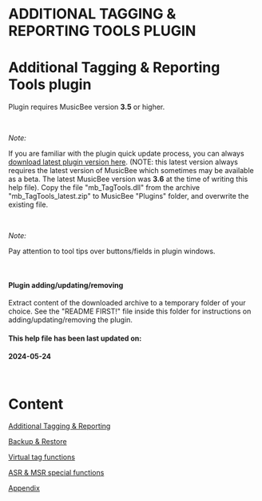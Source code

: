 # ADDITIONAL TAGGING & REPORTING TOOLS PLUGIN

# Additional Tagging \& Reporting Tools plugin

Plugin requires MusicBee version **3.5** or higher.

&nbsp;

*Note:*

If you are familiar with the plugin quick update process, you can always [download latest plugin version here](https://www.mediafire.com/file/h2t08o9562efboi/mb\_TagTools\_latest.zip/file "target=\"\_blank\""). (NOTE: this latest version always requires the latest version of MusicBee which sometimes may be available as a beta. The latest MusicBee version was **3.6** at the time of writing this help file). Copy the file "mb\_TagTools.dll" from the archive "mb\_TagTools\_latest.zip" to MusicBee "Plugins" folder, and overwrite the existing file.

&nbsp;

*Note:*

Pay attention to tool tips over buttons/fields in plugin windows.

&nbsp;

#### Plugin adding/updating/removing

Extract content of the downloaded archive to a temporary folder of your choice. See the "README FIRST\!" file inside this folder for instructions on adding/updating/removing the plugin.

#### This help file has been last updated on:

**&#50;024-05-24**

&nbsp;

# Content

[Additional Tagging \& Reporting](docs/ADDITIONALTAGGINGREPORTING.md)

[Backup \& Restore](docs/BACKUPRESTORE.md)

[Virtual tag functions](docs/VIRTUALTAGFUNCTIONS.md)

[ASR \& MSR special functions](docs/ASRMSRSPECIALFUNCTIONS.md)

[Appendix](docs/APPENDIX.md)
